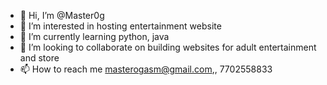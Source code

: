 - 👋 Hi, I’m @Master0g
- 👀 I’m interested in hosting entertainment website
- 🌱 I’m currently learning python, java
- 💞️ I’m looking to collaborate on building websites for adult entertainment and store
- 📫 How to reach me masterogasm@gmail.com,, 7702558833

<!---
Master0g/Master0g is a ✨ special ✨ repository because its `README.md` (this file) appears on your GitHub profile.
You can click the Preview link to take a look at your changes.
--->
